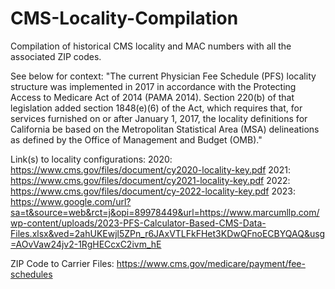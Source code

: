 # CMS-Locality-Compilation
Compilation of historical CMS locality and MAC numbers with all the associated ZIP codes. 

See below for context:
"The current Physician Fee Schedule (PFS) locality structure was implemented in 2017 in accordance with the Protecting Access to Medicare Act of 2014 (PAMA 2014). Section 220(b) of that legislation added section 1848(e)(6) of the Act, which requires that, for services furnished on or after January 1, 2017, the locality definitions for California be based on the Metropolitan Statistical Area (MSA) delineations as defined by the Office of Management and Budget (OMB)."

Link(s) to locality configurations:
2020: https://www.cms.gov/files/document/cy2020-locality-key.pdf
2021: https://www.cms.gov/files/document/cy2021-locality-key.pdf
2022: https://www.cms.gov/files/document/cy-2022-locality-key.pdf
2023: https://www.google.com/url?sa=t&source=web&rct=j&opi=89978449&url=https://www.marcumllp.com/wp-content/uploads/2023-PFS-Calculator-Based-CMS-Data-Files.xlsx&ved=2ahUKEwjl5ZPn_r6JAxVTLFkFHet3KDwQFnoECBYQAQ&usg=AOvVaw24jv2-1RgHECcxC2ivm_hE

ZIP Code to Carrier Files:
https://www.cms.gov/medicare/payment/fee-schedules









